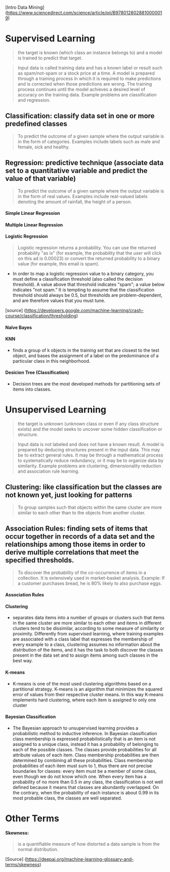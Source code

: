 [Intro Data Mining] (https://www.sciencedirect.com/science/article/pii/B9780128028810000019)

# Supervised Learning
> the target is known (which class an instance belongs to) and a model is trained to
predict that target.

> Input data is called training data and has a known label or result such as spam/not-spam or a stock price at a time.
A model is prepared through a training process in which it is required to make predictions and is corrected when those predictions are wrong. The training process continues until the model achieves a desired level of accuracy on the training data. Example problems are classification and regression.

## Classification: classify data set in one or more predefined classes
> To predict the outcome of a given sample where the output variable is in the form of categories. Examples include labels such as male and female, sick and healthy.

## Regression: predictive technique (associate data set to a quantitative variable and predict the value of that variable)
> To predict the outcome of a given sample where the output variable is in the form of real values. Examples include real-valued labels denoting the amount of rainfall, the height of a person.

#### Simple Linear Regression

#### Multiple Linear Regression

#### Logistic Regression
> Logistic regression returns a probability. You can use the returned probability "as is" (for example, the probability that the user will click on this ad is 0.00023) or convert the returned probability to a binary value (for example, this email is spam).
* In order to map a logistic regression value to a binary category, you must define a classification threshold (also called the decision threshold). A value above that threshold indicates "spam"; a value below indicates "not spam." It is tempting to assume that the classification threshold should always be 0.5, but thresholds are problem-dependent, and are therefore values that you must tune.

[source] (https://developers.google.com/machine-learning/crash-course/classification/thresholding)

#### Naïve Bayes

#### KNN
* finds a group of k objects in the training set that are closest to the test object, and bases the assignment of a label on the predominance of a particular class in this neighborhood. 

#### Desicion Tree (Classification)
* Decision trees are the most developed methods for partitioning sets of items into classes. 

# Unsupervised Learning
> the target is unknown (unknown class or even if any class structure exists) and the
model seeks to uncover some hidden classification or structure.

> Input data is not labeled and does not have a known result. A model is prepared by deducing structures present in the input data. This may be to extract general rules. It may be through a mathematical process to systematically reduce redundancy, or it may be to organize data by similarity. Example problems are clustering, dimensionality reduction and association rule learning.

## Clustering: like classification but the classes are not known yet, just looking for patterns
> To group samples such that objects within the same cluster are more similar to each other than to the objects from another cluster.

## Association Rules: finding sets of items that occur together in records of a data set and the relationships among those items in order to derive multiple correlations that meet the specified thresholds.
> To discover the probability of the co-occurrence of items in a collection. It is extensively used in market-basket analysis. Example: If a customer purchases bread, he is 80% likely to also purchase eggs.

#### Association Rules

#### Clustering
* separates data items into a number of groups or clusters such that items in the same cluster are more similar to each other and items in different clusters tend to be dissimilar, according to some measure of similarity or proximity. Differently from supervised learning, where training examples are associated with a class label that expresses the membership of every example to a class, clustering assumes no information about the distribution of the items, and it has the task to both discover the classes present in the data set and to assign items among such classes in the best way.

#### K-means
* K-means is one of the most used clustering algorithms based on a partitional strategy. K-means is an algorithm that minimizes the squared error of values from their respective cluster means. In this way K-means implements hard clustering, where each item is assigned to only one cluster 

#### Bayesian Classification 
* The Bayesian approach to unsupervised learning provides a probabilistic method to inductive inference. In Bayesian classification class membership is expressed probabilistically that is an item is not assigned to a unique class, instead it has a probability of belonging to each of the possible classes. The classes provide probabilities for all attribute values of each item. Class membership probabilities are then determined by combining all these probabilities. Class membership probabilities of each item must sum to 1, thus there are not precise boundaries for classes: every item must be a member of some class, even though we do not know which one. When every item has a probability of no more than 0.5 in any class, the classification is not well defined because it means that classes are abundantly overlapped. On the contrary, when the probability of each instance is about 0.99 in its most probable class, the classes are well separated.


# Other Terms

#### Skewness:
> is a quantifiable measure of how distorted a data sample is from the normal distribution.

[Source] (https://deepai.org/machine-learning-glossary-and-terms/skewness)
